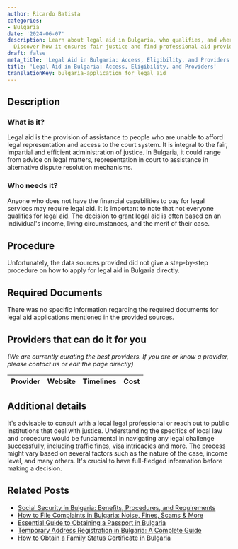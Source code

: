 ```yaml
---
author: Ricardo Batista
categories:
- Bulgaria
date: '2024-06-07'
description: Learn about legal aid in Bulgaria, who qualifies, and where to seek help.
  Discover how it ensures fair justice and find professional aid providers.
draft: false
meta_title: 'Legal Aid in Bulgaria: Access, Eligibility, and Providers'
title: 'Legal Aid in Bulgaria: Access, Eligibility, and Providers'
translationKey: bulgaria-application_for_legal_aid
---
```


## Description
### What is it?
Legal aid is the provision of assistance to people who are unable to afford legal representation and access to the court system. It is integral to the fair, impartial and efficient administration of justice. In Bulgaria, it could range from advice on legal matters, representation in court to assistance in alternative dispute resolution mechanisms.

### Who needs it?
Anyone who does not have the financial capabilities to pay for legal services may require legal aid. It is important to note that not everyone qualifies for legal aid. The decision to grant legal aid is often based on an individual's income, living circumstances, and the merit of their case.

## Procedure
Unfortunately, the data sources provided did not give a step-by-step procedure on how to apply for legal aid in Bulgaria directly. 

## Required Documents
There was no specific information regarding the required documents for legal aid applications mentioned in the provided sources.

## Providers that can do it for you

_(We are currently curating the best providers. If you are or know a provider, please contact us or edit the page directly)_

| Provider        |     Website     |     Timelines    |       Cost      |
| :-------------: | :-------------: |  :-------------: | :-------------: |

## Additional details
It's advisable to consult with a local legal professional or reach out to public institutions that deal with justice. Understanding the specifics of local law and procedure would be fundamental in navigating any legal challenge successfully, including traffic fines, visa intricacies and more. The process might vary based on several factors such as the nature of the case, income level, and many others. It's crucial to have full-fledged information before making a decision.
## Related Posts

- [Social Security in Bulgaria: Benefits, Procedures, and Requirements](https://tramitit.com/guides/bulgaria/application_for_social_security/)
- [How to File Complaints in Bulgaria: Noise, Fines, Scams & More](https://tramitit.com/guides/bulgaria/filing_a_complaint/)
- [Essential Guide to Obtaining a Passport in Bulgaria](https://tramitit.com/guides/bulgaria/issuance_of_a_passport/)
- [Temporary Address Registration in Bulgaria: A Complete Guide](https://tramitit.com/guides/bulgaria/temporary_address_registration/)
- [How to Obtain a Family Status Certificate in Bulgaria](https://tramitit.com/guides/bulgaria/issuance_of_a_family_status_certificate/)